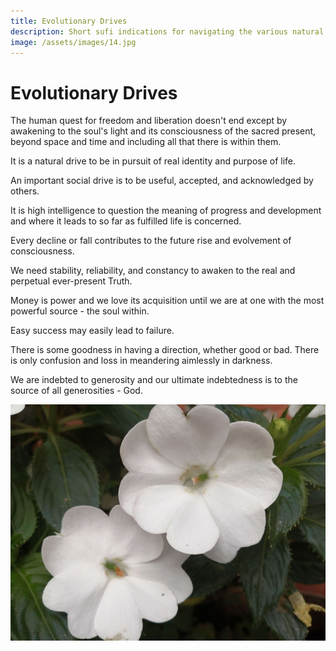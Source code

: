 ```yaml
---
title: Evolutionary Drives
description: Short sufi indications for navigating the various natural drives that have evolved over our history and directing them towards higher consciousness.
image: /assets/images/14.jpg
---
```


# Evolutionary Drives

<div class="aphorism-text">

The human quest for freedom and liberation doesn't end except by awakening to the soul's light and its consciousness of the sacred present, beyond space and time and including all that there is within them.  

<div class="div"></div>

It is a natural drive to be in pursuit of real identity and purpose of life.

<div class="div"></div>

An important social drive is to be useful, accepted, and acknowledged by others. 

<div class="div"></div>

It is high intelligence to question the meaning of progress and development and where it leads to so far as fulfilled life is concerned.  

<div class="div"></div>

Every decline or fall contributes to the future rise and evolvement of consciousness.

<div class="div"></div>

We need stability, reliability, and constancy to awaken to the real and perpetual ever-present Truth.  

<div class="div"></div>

Money is power and we love its acquisition until we are at one with the most powerful source - the soul within.  

<div class="div"></div>

Easy success may easily lead to failure.  

<div class="div"></div>

There is some goodness in having a direction, whether good or bad. There is only confusion and loss in meandering aimlessly in darkness.  

<div class="div"></div>

We are indebted to generosity and our ultimate indebtedness is to the source of all generosities - God.  

<div class="div"></div>

</div>

![](/assets/images/14.jpg)